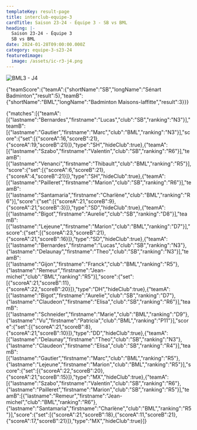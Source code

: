 ```yaml
---
templateKey: result-page
title: interclub-equipe-3
cardTitle: Saison 23-24 - Équipe 3 - SB vs BML
heading: |-
  Saison 23-24 - Équipe 3
  SB vs BML
date: 2024-01-28T09:00:00.000Z
category: equipe-3-s23-24
featuredimage:
  image: /assets/ic-r3-j4.png
---
```

![](/assets/ic-r3-j4.png "BML3 - J4")

<teamscoreboard>{"teamScore":{"teamA":{"shortName":"SB","longName":"Sénart Badminton","result":5},"teamB":{"shortName":"BML","longName":"Badminton Maisons-laffitte","result":3}}}</teamscoreboard>

<scoreboard>{"matches":[{"teamA":[{"lastname":"Bernardes","firstname":"Lucas","club":"SB","ranking":"N3"}],"teamB":[{"lastname":"Gautier","firstname":"Marc","club":"BML","ranking":"N3"}],"score":{"set":[{"scoreA":16,"scoreB":21},{"scoreA":19,"scoreB":21}]},"type":"SH","hideClub":true},{"teamA":[{"lastname":"Szabo","firstname":"Valentin","club":"SB","ranking":"R6"}],"teamB":[{"lastname":"Venanci","firstname":"Thibault","club":"BML","ranking":"R5"}],"score":{"set":[{"scoreA":6,"scoreB":21},{"scoreA":4,"scoreB":21}]},"type":"SH","hideClub":true},{"teamA":[{"lastname":"Pailleret","firstname":"Marion","club":"SB","ranking":"R6"}],"teamB":[{"lastname":"Santamaria","firstname":"Charlène","club":"BML","ranking":"R6"}],"score":{"set":[{"scoreA":21,"scoreB":9},{"scoreA":21,"scoreB":3}]},"type":"SD","hideClub":true},{"teamA":[{"lastname":"Bigot","firstname":"Aurelie","club":"SB","ranking":"D8"}],"teamB":[{"lastname":"Lejeune","firstname":"Marion","club":"BML","ranking":"D7"}],"score":{"set":[{"scoreA":23,"scoreB":21},{"scoreA":21,"scoreB":16}]},"type":"SD","hideClub":true},{"teamA":[{"lastname":"Bernardes","firstname":"Lucas","club":"SB","ranking":"N3"},{"lastname":"Delaunay","firstname":"Theo","club":"SB","ranking":"N3"}],"teamB":[{"lastname":"Gijon","firstname":"Franck","club":"BML","ranking":"R5"},{"lastname":"Remeur","firstname":"Jean-michel","club":"BML","ranking":"R5"}],"score":{"set":[{"scoreA":21,"scoreB":11},{"scoreA":22,"scoreB":20}]},"type":"DH","hideClub":true},{"teamA":[{"lastname":"Bigot","firstname":"Aurelie","club":"SB","ranking":"D7"},{"lastname":"Claudeon","firstname":"Elisa","club":"SB","ranking":"R6"}],"teamB":[{"lastname":"Schneider","firstname":"Marie","club":"BML","ranking":"D9"},{"lastname":"Vu","firstname":"Patricia","club":"BML","ranking":"P11"}],"score":{"set":[{"scoreA":21,"scoreB":8},{"scoreA":21,"scoreB":10}]},"type":"DD","hideClub":true},{"teamA":[{"lastname":"Delaunay","firstname":"Theo","club":"SB","ranking":"N3"},{"lastname":"Claudeon","firstname":"Elisa","club":"SB","ranking":"R4"}],"teamB":[{"lastname":"Gautier","firstname":"Marc","club":"BML","ranking":"R5"},{"lastname":"Lejeune","firstname":"Marion","club":"BML","ranking":"R5"}],"score":{"set":[{"scoreA":22,"scoreB":20},{"scoreA":21,"scoreB":15}]},"type":"MX","hideClub":true},{"teamA":[{"lastname":"Szabo","firstname":"Valentin","club":"SB","ranking":"R6"},{"lastname":"Pailleret","firstname":"Marion","club":"SB","ranking":"R5"}],"teamB":[{"lastname":"Remeur","firstname":"Jean-michel","club":"BML","ranking":"R6"},{"lastname":"Santamaria","firstname":"Charlène","club":"BML","ranking":"R5"}],"score":{"set":[{"scoreA":21,"scoreB":18},{"scoreA":11,"scoreB":21},{"scoreA":17,"scoreB":21}]},"type":"MX","hideClub":true}]}</scoreboard>